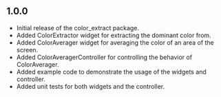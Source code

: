 ## 1.0.0

* Initial release of the color_extract package.
* Added ColorExtractor widget for extracting the dominant color from.
* Added ColorAverager widget for averaging the color of an area of the screen.
* Added ColorAveragerController for controlling the behavior of ColorAverager.
* Added example code to demonstrate the usage of the widgets and controller.
* Added unit tests for both widgets and the controller.
